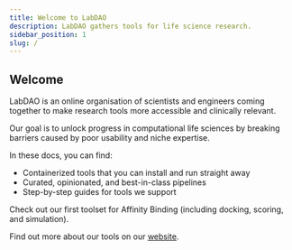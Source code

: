 ```yaml
---
title: Welcome to LabDAO
description: LabDAO gathers tools for life science research.
sidebar_position: 1
slug: /
---
```


## Welcome

LabDAO is an online organisation of scientists and engineers coming together to make research tools more accessible and clinically relevant. 

Our goal is to unlock progress in computational life sciences by breaking barriers caused by poor usability and niche expertise.

In these docs, you can find: 

- Containerized tools that you can install and run straight away
- Curated, opinionated, and best-in-class pipelines
- Step-by-step guides for tools we support

Check out our first toolset for Affinity Binding (including docking, scoring, and simulation).

Find out more about our tools on our [website](https://labdao.xyz/tools).